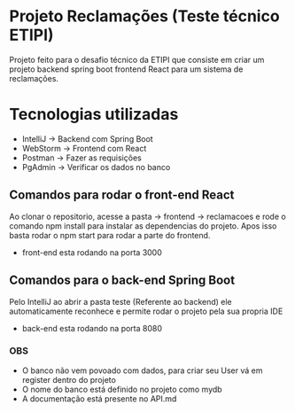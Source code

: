 # Projeto Reclamações (Teste técnico ETIPI)
Projeto feito para o desafio técnico da ETIPI que consiste em criar um projeto backend spring boot
frontend React para um sistema de reclamações.
# Tecnologias utilizadas
- IntelliJ -> Backend com Spring Boot
- WebStorm -> Frontend com React
- Postman -> Fazer as requisições
- PgAdmin -> Verificar os dados no banco

## Comandos para rodar o front-end React
Ao clonar o repositorio, acesse a pasta -> frontend -> reclamacoes e rode o comando npm install para instalar as dependencias do projeto.
Apos isso basta rodar o npm start para rodar a parte do frontend.
- front-end esta rodando na porta 3000

## Comandos para o back-end Spring Boot
Pelo IntelliJ ao abrir a pasta teste (Referente ao backend) ele automaticamente reconhece e permite rodar o projeto pela sua propria IDE
- back-end esta rodando na porta 8080
### OBS
- O banco não vem povoado com dados, para criar seu User vá em register dentro do projeto
- O nome do banco está definido no projeto como mydb
- A documentação está presente no API.md
